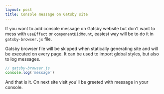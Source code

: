 ```yaml
---
layout: post
title: Console message on Gatsby site
---
```


If you want to add console message on Gatsby website but don't want
to mess with `useEffect` or `componentDidMount`, easiest way will be
to do it in `gatsby-browser.js` file.

Gatsby browser file will be skipped when statically generating site
and will be executed on every page. It can be used to import global
styles, but also to log messages.

```js
// gatsby-browser.js
console.log('message')
```

And that is it. On next site visit you'll be greeted with message in
your console.
